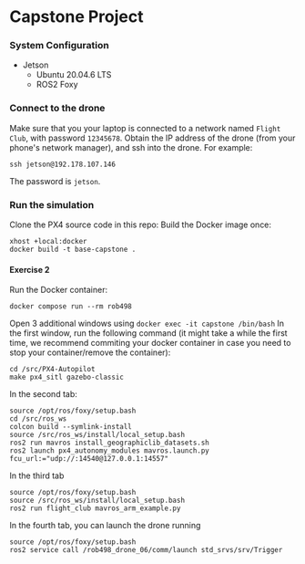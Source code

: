 # Capstone Project
### System Configuration
- Jetson
  - Ubuntu 20.04.6 LTS
  - ROS2 Foxy

### Connect to the drone
Make sure that you your laptop is connected to a network named `Flight Club`, with password `12345678`.
Obtain the IP address of the drone (from your phone's network manager), and ssh into the drone. For example:
```
ssh jetson@192.178.107.146
```
The password is `jetson`.

### Run the simulation
Clone the PX4 source code in this repo:
Build the Docker image once:
```
xhost +local:docker
docker build -t base-capstone .
```
#### Exercise 2
Run the Docker container:
```
docker compose run --rm rob498 
```
Open 3 additional windows using `docker exec -it capstone /bin/bash`
In the first window, run the following command (it might take a while the first time, we recommend commiting your docker container in case you need to stop your container/remove the container):

```
cd /src/PX4-Autopilot
make px4_sitl gazebo-classic
```
In the second tab:
```
source /opt/ros/foxy/setup.bash
cd /src/ros_ws
colcon build --symlink-install
source /src/ros_ws/install/local_setup.bash
ros2 run mavros install_geographiclib_datasets.sh
ros2 launch px4_autonomy_modules mavros.launch.py fcu_url:="udp://:14540@127.0.0.1:14557"
```

In the third tab
```
source /opt/ros/foxy/setup.bash
source /src/ros_ws/install/local_setup.bash
ros2 run flight_club mavros_arm_example.py
```


In the fourth tab, you can launch the drone running
```
source /opt/ros/foxy/setup.bash
ros2 service call /rob498_drone_06/comm/launch std_srvs/srv/Trigger
```

